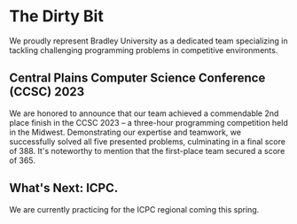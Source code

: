 # The Dirty Bit

We proudly represent Bradley University as a dedicated team specializing in tackling challenging programming problems in competitive environments.

## Central Plains Computer Science Conference (CCSC) 2023

We are honored to announce that our team achieved a commendable 2nd place finish in the CCSC 2023 – a three-hour programming competition held in the Midwest. Demonstrating our expertise and teamwork, we successfully solved all five presented problems, culminating in a final score of 388. It's noteworthy to mention that the first-place team secured a score of 365.

## What's Next: ICPC.

We are currently practicing for the ICPC regional coming this spring.
